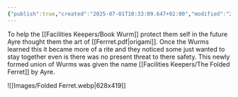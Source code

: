 ```yaml
---
{"publish":true,"created":"2025-07-01T10:33:09.647+02:00","modified":"2025-07-18T17:55:53.876+02:00","cssclasses":""}
---
```


To help the [[Facilities Keepers/Book Wurm]] protect them self in the future Ayre thought them the art of [[Ferrret.pdf|origami]]. Once the Wurms learned this it became more of a rite and they noticed some just wanted to stay together even is there was no present threat to there safety. This newly formed union of Wurms was given the name [[Facilities Keepers/The Folded Ferret]] by Ayre. 

![[Images/Folded Ferret.webp|628x419]]